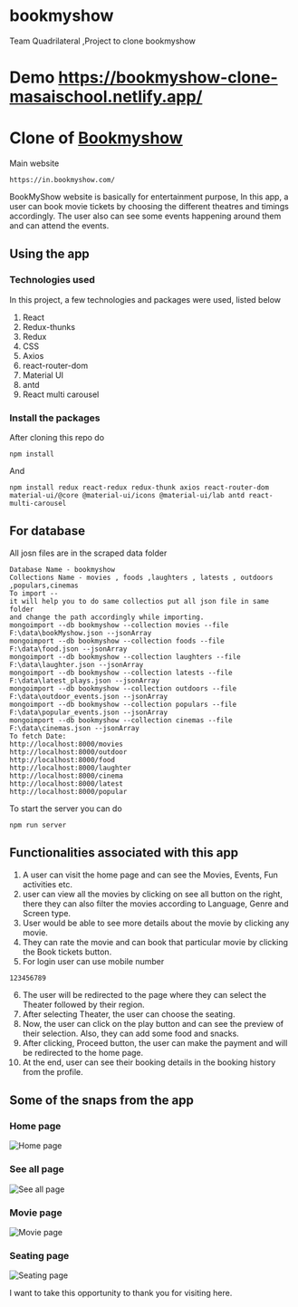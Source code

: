 # bookmyshow
Team Quadrilateral ,Project to clone bookmyshow

# Demo https://bookmyshow-clone-masaischool.netlify.app/


# Clone of [Bookmyshow](https://in.bookmyshow.com/)

Main website
```
https://in.bookmyshow.com/
```

BookMyShow website is basically for entertainment purpose, In this app, a user can book movie tickets by choosing the different theatres and timings accordingly. The user also can see some events happening around them and can attend the events.

## Using the app
### Technologies used

In this project, a few technologies and packages were used, listed below
1. React 
2. Redux-thunks
3. Redux
4. CSS
5. Axios
6. react-router-dom
7. Material UI
7. antd
8. React multi carousel

### Install the packages
After cloning this repo do
```
npm install
```
And
```
npm install redux react-redux redux-thunk axios react-router-dom material-ui/@core @material-ui/icons @material-ui/lab antd react-multi-carousel
```

## For database
All josn files are in the scraped data folder
```
Database Name - bookmyshow
Collections Name - movies , foods ,laughters , latests , outdoors ,populars,cinemas
To import --
it will help you to do same collectios put all json file in same folder 
and change the path accordingly while importing.
mongoimport --db bookmyshow --collection movies --file F:\data\bookMyshow.json --jsonArray
mongoimport --db bookmyshow --collection foods --file F:\data\food.json --jsonArray
mongoimport --db bookmyshow --collection laughters --file F:\data\laughter.json --jsonArray
mongoimport --db bookmyshow --collection latests --file F:\data\latest_plays.json --jsonArray
mongoimport --db bookmyshow --collection outdoors --file F:\data\outdoor_events.json --jsonArray
mongoimport --db bookmyshow --collection populars --file F:\data\popular_events.json --jsonArray
mongoimport --db bookmyshow --collection cinemas --file F:\data\cinemas.json --jsonArray
To fetch Date:
http://localhost:8000/movies
http://localhost:8000/outdoor
http://localhost:8000/food
http://localhost:8000/laughter
http://localhost:8000/cinema
http://localhost:8000/latest
http://localhost:8000/popular
```
To start the server you can do 
```
npm run server
```

## Functionalities associated with this app
1. A user can visit the home page and can see the Movies, Events, Fun activities etc. 
2. user can view all the movies by clicking on see all button on the right, there they can also filter the movies according to Language, Genre and Screen type.
3. User would be able to see more details about the movie by clicking any movie.
4. They can rate the movie and can book that particular movie by clicking the Book tickets button.
5. For login user can use mobile number 
```
123456789
```
6. The user will be redirected to the page where they can select the Theater followed by their region.
7. After selecting Theater, the user can choose the seating.
8. Now, the user can click on the play button and can see the preview of their selection. Also, they can add some food and snacks.
9. After clicking, Proceed button, the user can make the payment and will be redirected to the home page. 
10. At the end, user can see their booking details in the booking history from the profile. 

## Some of the snaps from the app

### Home page
![Home page](https://github.com/arshadalitalwar/bookmyshow/blob/main/bookmyshow-app/public/website_images/home_page.JPG)

### See all page
![See all page](https://github.com/arshadalitalwar/bookmyshow/blob/main/bookmyshow-app/public/website_images/seel_all.JPG)
### Movie page
![Movie page](https://github.com/arshadalitalwar/bookmyshow/blob/main/bookmyshow-app/public/website_images/movie_page.JPG)
### Seating page
![Seating page](https://github.com/arshadalitalwar/bookmyshow/blob/main/bookmyshow-app/public/website_images/seeting.JPG)


I want to take this opportunity to thank you for visiting here.

